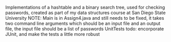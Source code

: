 Implementations of a hashtable and a binary search tree, used for checking passwords, created as part of my data structures course at San Diego State University
NOTE: Main is in Assign4.java and still needs to be fixed, it takes two command line arguments which should be an input file and an output file, the input file should be a list of passwords
      UnitTests todo: encorporate JUnit, and make the tests a little more robust

